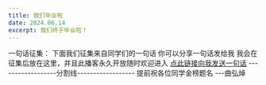 ```yaml
---
title: 我们毕业啦
date: 2024.06.14
excerpt: 我们终于毕业啦！
---
```

一句话征集：
下面我们征集来自同学们的一句话
你可以分享一句话发给我
我会在征集后放在这里，并且此播客永久开放随时欢迎进入
[点此链接向我发送一句话](mailto:i@anson.fun)
------------------分割线------------------
提前祝各位同学金榜题名 ---曲弘焯